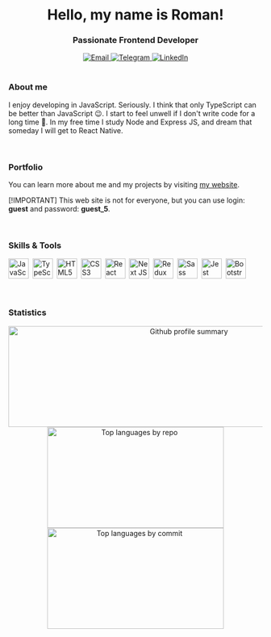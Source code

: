 <div id="header" align="center">
  <h1>Hello, my name is Roman!</h1>
  <h3>Passionate Frontend Developer</h3>
</div>

<div id="socials" align="center">
  <a href="mailto:smtexx@hotmail.com">
    <img src=" https://img.shields.io/badge/Send%20email-grey?style=for-the-badge&logo=gmail&logoColor=white&color=8352c3" alt="Email">
  </a>
  <a href="https://t.me/smtexx">
    <img src=" https://img.shields.io/badge/Telegram-grey?style=for-the-badge&logo=telegram&logoColor=white&color=8352c3" alt="Telegram">
  </a>
  <a href="https://www.linkedin.com/in/roman-kolmakov-00935b252/">
    <img src=" https://img.shields.io/badge/LinkedIn-grey?style=for-the-badge&logo=linkedin&logoColor=white&color=8352c3" alt="LinkedIn">
  </a>
</div>
<br />

### About me

I enjoy developing in JavaScript. Seriously. I think that only TypeScript can be better than JavaScript :wink:. I start to feel unwell if I don't write code for a long time :woozy_face:. In my free time I study Node and Express JS, and dream that someday I will get to React Native.

<br />

### Portfolio

You can learn more about me and my projects by visiting [my website](https://smtexx.com/).

[!IMPORTANT]
This web site is not for everyone, but you can use login: **guest** and password: **guest_5**.

<br />

### Skills & Tools

<img width="40" height="40" alt="JavaScript" title="JavaScript" src="https://cdn.jsdelivr.net/gh/devicons/devicon/icons/javascript/javascript-original.svg" />&nbsp;
<img width="40" height="40" alt="TypeScript" title="TypeScript"  src="https://cdn.jsdelivr.net/gh/devicons/devicon/icons/typescript/typescript-original.svg" />&nbsp;
<img width="40" height="40" alt="HTML5" title="HTML5" src="https://cdn.jsdelivr.net/gh/devicons/devicon/icons/html5/html5-original.svg" />&nbsp;
<img width="40" height="40" alt="CSS3" title="CSS3" src="https://cdn.jsdelivr.net/gh/devicons/devicon/icons/css3/css3-original.svg" />&nbsp;
<img width="40" height="40" alt="React JS" title="React JS" src="https://cdn.jsdelivr.net/gh/devicons/devicon/icons/react/react-original-wordmark.svg" />&nbsp;
<img width="40" height="40" alt="Next JS" title="Next JS" src="https://cdn.jsdelivr.net/gh/devicons/devicon/icons/nextjs/nextjs-original-wordmark.svg" />&nbsp;
<img width="40" height="40" alt="Redux" title="Redux"  src="https://cdn.jsdelivr.net/gh/devicons/devicon/icons/redux/redux-original.svg" />&nbsp;
<img width="40" height="40" alt="Sass" title="Sass"  src="https://cdn.jsdelivr.net/gh/devicons/devicon/icons/sass/sass-original.svg" />&nbsp;
<img width="40" height="40" alt="Jest" title="Jest"  src="https://cdn.jsdelivr.net/gh/devicons/devicon/icons/jest/jest-plain.svg" />&nbsp;
<img width="40" height="40" alt="Bootstrap" title="Bootstrap"  src="https://cdn.jsdelivr.net/gh/devicons/devicon/icons/bootstrap/bootstrap-original.svg" />&nbsp;

<br />

### Statistics

<div id="stat" align="center">
    <img width="700" height="200" src="http://github-profile-summary-cards.vercel.app/api/cards/profile-details?username=smtexx&theme=aura" alt="Github profile summary" />
    <img width="350" height="200" src="http://github-profile-summary-cards.vercel.app/api/cards/repos-per-language?username=smtexx&theme=aura" alt="Top languages by repo" />
    <img width="350" height="200" src="http://github-profile-summary-cards.vercel.app/api/cards/most-commit-language?username=smtexx&theme=aura" alt="Top languages by commit" />
</div>
